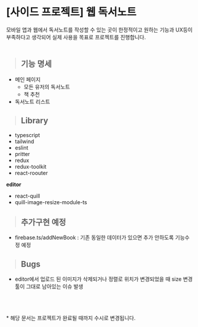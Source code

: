 # [사이드 프로젝트] 웹 독서노트

모바일 앱과 웹에서 독서노트를 작성할 수 있는 곳이 한정적이고 원하는 기능과 UX등이 부족하다고 생각되어 실제 사용을 목표로 프로젝트를 진행합니다.
<br/><br/>

> ## 기능 명세

- 메인 페이지
  - 모든 유저의 독서노트
  - 책 추천
- 독서노트 리스트

> ## Library

- typescript
- tailwind
- eslint
- pritter
- redux
- redux-toolkit
- react-roouter

<b>editor</b>

- react-quill
- quill-image-resize-module-ts

> ## 추가구현 예정

- firebase.ts/addNewBook : 기존 동일한 데이터가 있으면 추가 안하도록 기능수정 예정

> ## Bugs

- editor에서 업로드 된 이미지가 삭제되거나 정렬로 위치가 변경되었을 때 size 변경 툴이 그대로 남아있는 이슈 발생

</br></br></br> \* 해당 문서는 프로젝트가 완료될 때까지 수시로 변경됩니다.
